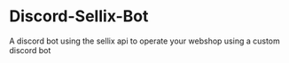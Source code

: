 # Discord-Sellix-Bot
A discord bot using the sellix api to operate your webshop using a custom discord bot
